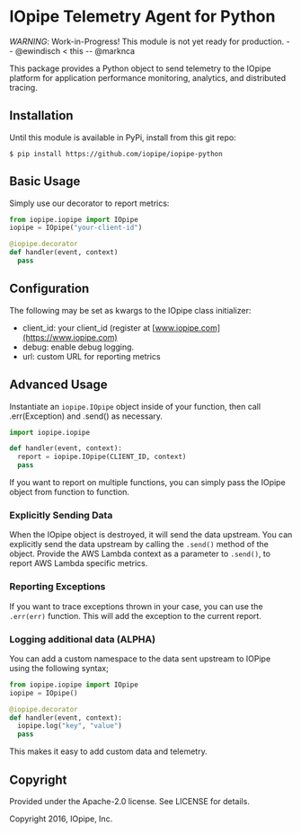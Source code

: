 # IOpipe Telemetry Agent for Python

*WARNING*: Work-in-Progress! This module is not yet ready for production. -- @ewindisch < this -- @marknca

This package provides a Python object to send telemetry to the IOpipe platform for application performance monitoring, analytics, and distributed tracing.

## Installation

Until this module is available in PyPi, install from this git repo:

```
$ pip install https://github.com/iopipe/iopipe-python
```

## Basic Usage

Simply use our decorator to report metrics:

```python
from iopipe.iopipe import IOpipe
iopipe = IOpipe("your-client-id")

@iopipe.decorator
def handler(event, context)
  pass
```

## Configuration

The following may be set as kwargs to the IOpipe class initializer:

- client_id: your client_id (register at [www.iopipe.com](https://www.iopipe.com)
- debug: enable debug logging.
- url: custom URL for reporting metrics

## Advanced Usage

Instantiate an ```iopipe.IOpipe``` object inside of your function, then
call .err(Exception) and .send() as necessary.

```python
import iopipe.iopipe

def handler(event, context):
  report = iopipe.IOpipe(CLIENT_ID, context)
  pass
```

If you want to report on multiple functions, you can simply pass the IOpipe object from function to function.

### Explicitly Sending Data

When the IOpipe object is destroyed, it will send the data upstream. You can explicitly send the data upstream by calling the `.send()` method of the object. Provide the AWS Lambda context as a parameter to `.send()`, to report AWS Lambda specific metrics.

### Reporting Exceptions

If you want to trace exceptions thrown in your case, you can use the `.err(err)` function. This will add the exception to the current report.

### Logging additional data (ALPHA)

You can add a custom namespace to the data sent upstream to IOPipe using the following syntax;

```python
from iopipe.iopipe import IOpipe
iopipe = IOpipe()

@iopipe.decorator
def handler(event, context):
  iopipe.log("key", "value")
  pass
```

This makes it easy to add custom data and telemetry.

## Copyright

Provided under the Apache-2.0 license. See LICENSE for details.

Copyright 2016, IOpipe, Inc.
